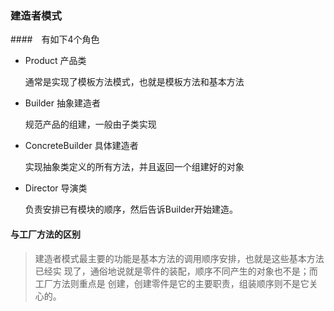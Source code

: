### 建造者模式
####　有如下4个角色
- Product 产品类
   
   通常是实现了模板方法模式，也就是模板方法和基本方法
- Builder 抽象建造者

  规范产品的组建，一般由子类实现
- ConcreteBuilder 具体建造者

  实现抽象类定义的所有方法，并且返回一个组建好的对象
- Director 导演类 

  负责安排已有模块的顺序，然后告诉Builder开始建造。
  
#### 与工厂方法的区别
> 建造者模式最主要的功能是基本方法的调用顺序安排，也就是这些基本方法已经实
现了，通俗地说就是零件的装配，顺序不同产生的对象也不是；而工厂方法则重点是
创建，创建零件是它的主要职责，组装顺序则不是它关心的。